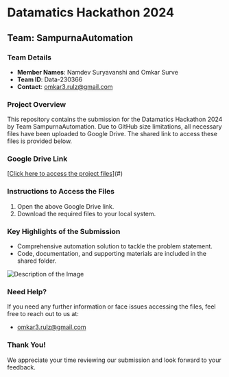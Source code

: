 # Datamatics Hackathon 2024  
## Team: SampurnaAutomation  

### Team Details  
- **Member Names**: Namdev Suryavanshi and Omkar Surve  
- **Team ID**: Data-230366  
- **Contact**: [omkar3.rulz@gmail.com](mailto:omkar3.rulz@gmail.com)  

### Project Overview  
This repository contains the submission for the Datamatics Hackathon 2024 by Team SampurnaAutomation.
Due to GitHub size limitations, all necessary files have been uploaded to Google Drive. 
The shared link to access these files is provided below.  

### Google Drive Link  
[[Click here to access the project files](https://drive.google.com/drive/folders/1hCG95KbZEuV5zKUoI9ZrPyucTCY4N8tK?usp=sharing)](#)  

### Instructions to Access the Files  
1. Open the above Google Drive link.  
2. Download the required files to your local system.  

### Key Highlights of the Submission  
- Comprehensive automation solution to tackle the problem statement.  
- Code, documentation, and supporting materials are included in the shared folder.

![Description of the Image](path/to/Flowchart.jpg)

### Need Help?  
If you need any further information or face issues accessing the files, feel free to reach out to us at:  
- [omkar3.rulz@gmail.com](mailto:omkar3.rulz@gmail.com)  

### Thank You!  
We appreciate your time reviewing our submission and look forward to your feedback.

